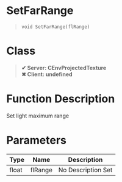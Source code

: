 # SetFarRange
> `void SetFarRange(flRange)`
# Class
> __✔ Server: CEnvProjectedTexture__  
> __✖ Client: undefined__  
# Function Description
Set light maximum range
# Parameters
Type|Name|Description
--|--|--
float|flRange|No Description Set
